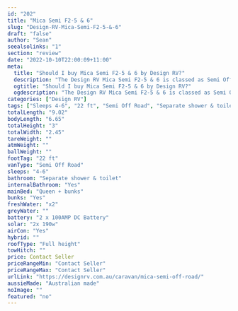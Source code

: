 ```yaml
---
id: "202"
title: "Mica Semi F2-5 & 6"
slug: "Design-RV-Mica-Semi-F2-5-&-6"
draft: "false"
author: "Sean"
seealsolinks: "1"
section: "review"
date: "2022-10-10T22:00:09+11:00"
meta:
  title: "Should I buy Mica Semi F2-5 & 6 by Design RV?"
  description: "The Design RV Mica Semi F2-5 & 6 is classed as Semi Off Road, and sleeps 4-6 people. It is Australian made and comes in at 22 ft. It generally has Separate shower & toilet."
  ogtitle: "Should I buy Mica Semi F2-5 & 6 by Design RV?"
  ogdescription: "The Design RV Mica Semi F2-5 & 6 is classed as Semi Off Road, and sleeps 4-6 people. It is Australian made and comes in at 22 ft. It generally has Separate shower & toilet."
categories: ["Design RV"]
tags: ["Sleeps 4-6", "22 ft", "Semi Off Road", "Separate shower & toilet", "Full height", "Price Unknown", "Australian made"]
totalLength: "9.02"
bodyLength: "6.65"
totalHeight: "3"
totalWidth: "2.45"
tareWeight: ""
atmWeight: ""
ballWeight: ""
footTag: "22 ft"
vanType: "Semi Off Road"
sleeps: "4-6"
bathroom: "Separate shower & toilet"
internalBathroom: "Yes"
mainBed: "Queen + bunks"
bunks: "Yes"
freshWater: "x2"
greyWater: ""
battery: "2 x 100AMP DC Battery"
solar: "2x 190w"
airCon: "Yes"
hybrid: ""
roofType: "Full height"
towHitch: ""
price: Contact Seller
priceRangeMin: "Contact Seller"
priceRangeMax: "Contact Seller"
urlLink: "https://designrv.com.au/caravan/mica-semi-off-road/"
aussieMade: "Australian made"
noImage: ""
featured: "no"
---
```

